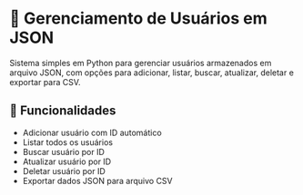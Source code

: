 # 👥 Gerenciamento de Usuários em JSON

Sistema simples em Python para gerenciar usuários armazenados em arquivo JSON, com opções para adicionar, listar, buscar, atualizar, deletar e exportar para CSV.

## 🚀 Funcionalidades

- Adicionar usuário com ID automático  
- Listar todos os usuários  
- Buscar usuário por ID  
- Atualizar usuário por ID  
- Deletar usuário por ID  
- Exportar dados JSON para arquivo CSV  
